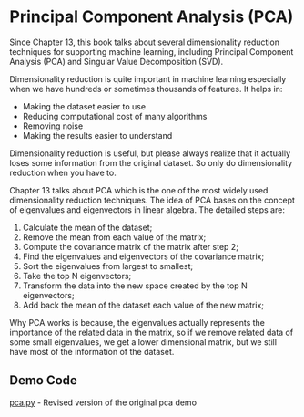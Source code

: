 # Principal Component Analysis (PCA)

Since Chapter 13, this book talks about several dimensionality reduction techniques for supporting machine learning, including Principal Component Analysis (PCA) and Singular
Value Decomposition (SVD).

Dimensionality reduction is quite important in machine learning especially when we have hundreds or sometimes thousands of features. It helps in:
- Making the dataset easier to use
- Reducing computational cost of many algorithms
- Removing noise
- Making the results easier to understand

Dimensionality reduction is useful, but please always realize that it actually loses some information from the original dataset. So only do dimensionality reduction when you have to.

Chapter 13 talks about PCA which is the one of the most widely used dimensionality reduction techniques. The idea of PCA bases on the concept of eigenvalues and eigenvectors in linear algebra. The detailed steps are:

1. Calculate the mean of the dataset;
2. Remove the mean from each value of the matrix;
3. Compute the covariance matrix of the matrix after step 2;
4. Find the eigenvalues and eigenvectors of the covariance matrix;
5. Sort the eigenvalues from largest to smallest;
6. Take the top N eigenvectors;
7. Transform the data into the new space created by the top N eigenvectors;
8. Add back the mean of the dataset each value of the new matrix;

Why PCA works is because, the eigenvalues actually represents the importance of the related data in the matrix, so if we remove related data of some small eigenvalues, we get a lower dimensional matrix, but we still have most of the information of the dataset.

## Demo Code

[pca.py](pca.py) - Revised version of the original pca demo
